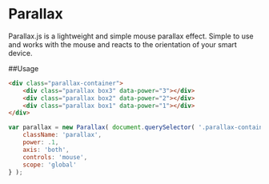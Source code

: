 # Parallax
Parallax.js is a lightweight and simple mouse parallax effect. Simple to use 
and works with the mouse and reacts to the orientation of your smart device.




##Usage

```html
<div class="parallax-container">
	<div class="parallax box3" data-power="3"></div>
	<div class="parallax box2" data-power="2"></div>
	<div class="parallax box1" data-power="1"></div>
</div>
```

```javascript
var parallax = new Parallax( document.querySelector( '.parallax-container' ), {
	className: 'parallax',
	power: .1,
	axis: 'both',
	controls: 'mouse',
	scope: 'global'
} );

```
